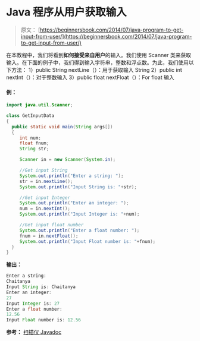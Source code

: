 # Java 程序从用户获取输入

> 原文： [https://beginnersbook.com/2014/07/java-program-to-get-input-from-user/](https://beginnersbook.com/2014/07/java-program-to-get-input-from-user/)

在本教程中，我们将看到**如何接受来自用户**的输入。我们使用 Scanner 类来获取输入。在下面的例子中，我们得到输入字符串，整数和浮点数。为此，我们使用以下方法：
1）public String nextLine（）：用于获取输入 String
2）public int nextInt（）：对于整数输入
3）public float nextFloat（）：For float 输入

#### 例：

```java
import java.util.Scanner;

class GetInputData
{
  public static void main(String args[])
  {
     int num;
     float fnum;
     String str;

     Scanner in = new Scanner(System.in);

     //Get input String
     System.out.println("Enter a string: ");
     str = in.nextLine();
     System.out.println("Input String is: "+str);

     //Get input Integer
     System.out.println("Enter an integer: ");
     num = in.nextInt();
     System.out.println("Input Integer is: "+num);

     //Get input float number
     System.out.println("Enter a float number: ");
     fnum = in.nextFloat();
     System.out.println("Input Float number is: "+fnum); 
  }
}
```

**输出：**

```java
Enter a string: 
Chaitanya
Input String is: Chaitanya
Enter an integer: 
27
Input Integer is: 27
Enter a float number: 
12.56
Input Float number is: 12.56
```

**参考：**
[扫描仪 Javadoc](https://docs.oracle.com/javase/7/docs/api/java/util/Scanner.html)